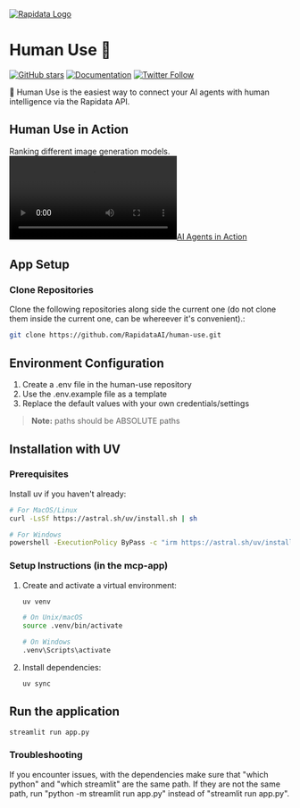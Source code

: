 <a href="https://www.rapidata.ai">
<img src="https://cdn-uploads.huggingface.co/production/uploads/66f5624c42b853e73e0738eb/jfxR79bOztqaC6_yNNnGU.jpeg" alt="Rapidata Logo">
</a>

# Human Use 🤝
[![GitHub stars](https://img.shields.io/github/stars/RapidataAI/human-use?style=social)](https://github.com/RapidataAI/human-use/stargazers)
[![Documentation](https://img.shields.io/badge/Documentation-📗-blue)](https://docs.rapidata.ai)
[![Twitter Follow](https://img.shields.io/twitter/follow/RapidataAI?style=social)](https://x.com/RapidataAI)

🤖 Human Use is the easiest way to connect your AI agents with human intelligence via the Rapidata API.


## Human Use in Action

Ranking different image generation models.
[![AI Agents in Action](https://assets.rapidata.ai/0000_ray2_1.mp4)](https://youtu.be/YYjGM4ihuw8)


## App Setup

### Clone Repositories
Clone the following repositories along side the current one (do not clone them inside the current one, can be whereever it's convenient).:
```bash
git clone https://github.com/RapidataAI/human-use.git
```

## Environment Configuration

1. Create a .env file in the human-use repository
2. Use the .env.example file as a template
3. Replace the default values with your own credentials/settings

> **Note:** paths should be ABSOLUTE paths

## Installation with UV

### Prerequisites
Install uv if you haven't already:
```bash
# For MacOS/Linux
curl -LsSf https://astral.sh/uv/install.sh | sh

# For Windows
powershell -ExecutionPolicy ByPass -c "irm https://astral.sh/uv/install.ps1 | iex"
```

### Setup Instructions (in the mcp-app)

1. Create and activate a virtual environment:
    ```bash
    uv venv

    # On Unix/macOS
    source .venv/bin/activate

    # On Windows
    .venv\Scripts\activate
    ```
2. Install dependencies:
    ```bash
    uv sync
    ```

## Run the application
```bash
streamlit run app.py
```

### Troubleshooting

If you encounter issues, with the dependencies make sure that "which python" and "which streamlit" are the same path. If they are not the same path, run "python -m streamlit run app.py" instead of "streamlit run app.py".
